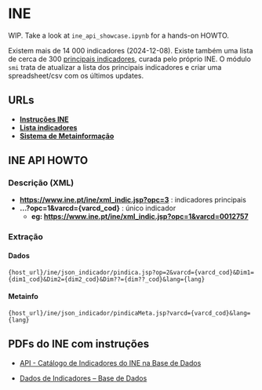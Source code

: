 # INE

WIP.
Take a look at `ine_api_showcase.ipynb` for a hands-on HOWTO.

Existem mais de 14 000 indicadores (2024-12-08). Existe também uma lista de cerca de 300 [principais indicadores](https://www.ine.pt/xportal/xmain?xpid=INE&xpgid=ine_princindic), curada pelo próprio INE. O módulo `smi` trata de atualizar a lista dos principais indicadores e criar uma spreadsheet/csv com os últimos updates.

## URLs

- [__Instruções INE__](https://www.ine.pt/xportal/xmain?xpid=INE&xpgid=ine_api&INST=322751522&xlang=pt)
- [__Lista indicadores__](https://www.ine.pt/xportal/xmain?xpid=INE&xpgid=ine_base_dados&contexto=bd&selTab=tab2&xlang=pt)
- [__Sistema de Metainformação__](https://smi.ine.pt/)

## INE API HOWTO

### Descrição (XML)

- __<https://www.ine.pt/ine/xml_indic.jsp?opc=3>__ : indicadores principais
- __...?opc=1&varcd={varcd_cod}__ : único indicador
  - __eg: <https://www.ine.pt/ine/xml_indic.jsp?opc=1&varcd=0012757>__

### Extração

#### Dados

```{text}
{host_url}/ine/json_indicador/pindica.jsp?op=2&varcd={varcd_cod}&Dim1={dim1_cod}&Dim2={dim2_cod}&Dim??={dim??_cod}&lang={lang}
```

#### Metainfo

```{text}
{host_url}/ine/json_indicador/pindicaMeta.jsp?varcd={varcd_cod}&lang={lang}
```

## PDFs do INE com instruções

- [API - Catálogo de Indicadores do INE na Base de Dados](https://www.ine.pt/ngt_server/attachfileu.jsp?look_parentBoui=322788851&att_display=n&att_download=y)

- [Dados de Indicadores – Base de Dados](https://www.ine.pt/ngt_server/attachfileu.jsp?look_parentBoui=322762582&att_display=n&att_download=y)
